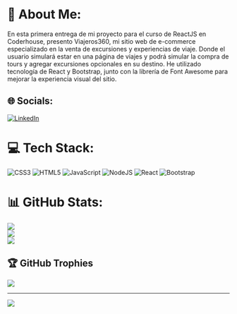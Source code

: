 # 💫 About Me:
En esta primera entrega de mi proyecto para el curso de ReactJS en Coderhouse, presento Viajeros360, mi sitio web de e-commerce especializado en la venta de excursiones y experiencias de viaje. Donde el usuario simulará estar en una página de viajes y podrá simular la compra de tours y agregar excursiones opcionales en su destino. He utilizado tecnología de React y Bootstrap, junto con la librería de Font Awesome para mejorar la experiencia visual del sitio.


## 🌐 Socials:
[![LinkedIn](https://img.shields.io/badge/LinkedIn-%230077B5.svg?logo=linkedin&logoColor=white)](https://linkedin.com/in/www.linkedin.com/in/diego-garcía-muniz) 

# 💻 Tech Stack:
![CSS3](https://img.shields.io/badge/css3-%231572B6.svg?style=for-the-badge&logo=css3&logoColor=white) ![HTML5](https://img.shields.io/badge/html5-%23E34F26.svg?style=for-the-badge&logo=html5&logoColor=white) ![JavaScript](https://img.shields.io/badge/javascript-%23323330.svg?style=for-the-badge&logo=javascript&logoColor=%23F7DF1E) ![NodeJS](https://img.shields.io/badge/node.js-6DA55F?style=for-the-badge&logo=node.js&logoColor=white) ![React](https://img.shields.io/badge/react-%2320232a.svg?style=for-the-badge&logo=react&logoColor=%2361DAFB) ![Bootstrap](https://img.shields.io/badge/bootstrap-%23563D7C.svg?style=for-the-badge&logo=bootstrap&logoColor=white)
# 📊 GitHub Stats:
![](https://github-readme-stats.vercel.app/api?username=DiegoG379&theme=prussian&hide_border=false&include_all_commits=false&count_private=false)<br/>
![](https://github-readme-streak-stats.herokuapp.com/?user=DiegoG379&theme=prussian&hide_border=false)<br/>
![](https://github-readme-stats.vercel.app/api/top-langs/?username=DiegoG379&theme=prussian&hide_border=false&include_all_commits=false&count_private=false&layout=compact)

## 🏆 GitHub Trophies
![](https://github-profile-trophy.vercel.app/?username=DiegoG379&theme=algolia&no-frame=false&no-bg=false&margin-w=4)

---
[![](https://visitcount.itsvg.in/api?id=DiegoG379&icon=5&color=1)](https://visitcount.itsvg.in)

<!-- Proudly created with GPRM ( https://gprm.itsvg.in ) -->
